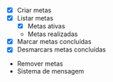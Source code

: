 - [x] Criar metas
- [x] Listar metas
    - [x] Metas ativas
    - Metas realizadas
- [x] Marcar metas concluídas
- [x] Desmarcars metas concluídas
- Remover metas
- Sistema de mensagem